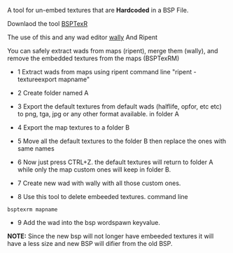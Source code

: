 A tool for un-embed textures that are **Hardcoded** in a BSP File.

Downlaod the tool [BSPTexR](https://github.com/Litude/BSPTexRM)

The use of this and any wad editor [wally](https://gamebanana.com/tools/4774) And Ripent

You can safely extract wads from maps (ripent), merge them (wally), and remove the embedded textures from the maps (BSPTexRM)


- 1 Extract wads from maps using ripent command line "ripent -textureexport mapname"

- 2 Create folder named A

- 3 Export the default textures from default wads (halflife, opfor, etc etc) to png, tga, jpg or any other format available. in folder A

- 4 Export the map textures to a folder B

- 5 Move all the default textures to the folder B then replace the ones with same names

- 6 Now just press CTRL+Z. the default textures will return to folder A while only the map custom ones will keep in folder B.

- 7 Create new wad with wally with all those custom ones.

- 8 Use this tool to delete embeeded textures. 
command line
```
bsptexrm mapname
```

- 9 Add the wad into the bsp wordspawn keyvalue.

**NOTE:**
Since the new bsp will not longer have embeeded textures it will have a less size and new BSP will difier from the old BSP.